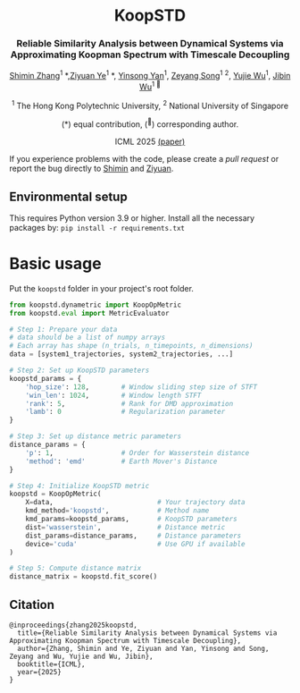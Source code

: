 <div align="center">
<h1>KoopSTD </h1>
<h3>Reliable Similarity Analysis between Dynamical Systems via Approximating Koopman Spectrum with Timescale Decoupling</h3>


[Shimin Zhang](https://github.com/ZhangShimin1)<sup>1</sup> \*,[Ziyuan Ye](https://scholar.google.com/citations?user=CmzVixkAAAAJ)<sup>1</sup> \*, [Yinsong Yan](https://openreview.net/profile?id=~Yinsong_Yan1)<sup>1</sup>, [Zeyang Song](https://scholar.google.com/citations?user=iTf0gegAAAAJ)<sup>1</sup> <sup>2</sup>, [Yujie Wu](https://scholar.google.com/citations?user=-lw0UPkAAAAJ)<sup>1</sup>, [Jibin Wu](https://scholar.google.com/citations?user=QwDyvrgAAAAJ)<sup>1 :email:</sup>

<sup>1</sup>  The Hong Kong Polytechnic University, <sup>2</sup> National University of Singapore

(\*) equal contribution, (<sup>:email:</sup>) corresponding author.

ICML 2025 [(paper)](https://openreview.net/forum?id=29eZ8pWc8E)
</div>

If you experience problems with the code, please create a *pull request* or report the bug directly to [Shimin](mailto:shimin1.zhang@polyu.edu.hk) and [Ziyuan](mailto:ziyuanye9801@gmail.com).

## Environmental setup
This requires Python version 3.9 or higher. Install all the necessary packages by:
`pip install -r requirements.txt`

# Basic usage
Put the `koopstd` folder in your project's root folder.
```python
from koopstd.dynametric import KoopOpMetric
from koopstd.eval import MetricEvaluator

# Step 1: Prepare your data
# data should be a list of numpy arrays
# Each array has shape (n_trials, n_timepoints, n_dimensions)
data = [system1_trajectories, system2_trajectories, ...]

# Step 2: Set up KoopSTD parameters
koopstd_params = {
    'hop_size': 128,        # Window sliding step size of STFT
    'win_len': 1024,        # Window length STFT
    'rank': 5,              # Rank for DMD approximation
    'lamb': 0               # Regularization parameter
}

# Step 3: Set up distance metric parameters
distance_params = {
    'p': 1,                 # Order for Wasserstein distance
    'method': 'emd'         # Earth Mover's Distance
}

# Step 4: Initialize KoopSTD metric
koopstd = KoopOpMetric(
    X=data,                          # Your trajectory data
    kmd_method='koopstd',            # Method name
    kmd_params=koopstd_params,       # KoopSTD parameters
    dist='wasserstein',              # Distance metric
    dist_params=distance_params,     # Distance parameters
    device='cuda'                    # Use GPU if available
)

# Step 5: Compute distance matrix
distance_matrix = koopstd.fit_score()
```

## Citation
```
@inproceedings{zhang2025koopstd,
  title={Reliable Similarity Analysis between Dynamical Systems via Approximating Koopman Spectrum with Timescale Decoupling},
  author={Zhang, Shimin and Ye, Ziyuan and Yan, Yinsong and Song, Zeyang and Wu, Yujie and Wu, Jibin},
  booktitle={ICML},
  year={2025}
}
```
